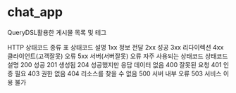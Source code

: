 # chat_app
QueryDSL활용한 게시물 목록 및 테그


HTTP 상태코드 종류 표
상태코드	설명
1xx	정보 전달
2xx	성공
3xx	리다이렉션
4xx	클라이언트(고객잘못) 오류
5xx	서버(서버잘못) 오류
자주 사용되는 상태코드
상태코드	설명
200	성공
201	생성됨
204	성공했지만 응답 데이터 없음
400	잘못된 요청
401	인증 필요
403	권한 없음
404	리소스를 찾을 수 없음
500	서버 내부 오류
503	서비스 이용 불가
